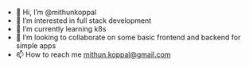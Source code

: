 - 👋 Hi, I’m @mithunkoppal
- 👀 I’m interested in full stack development
- 🌱 I’m currently learning k8s
- 💞️ I’m looking to collaborate on some basic frontend and backend for simple apps
- 📫 How to reach me mithun.koppal@gmail.com

<!---
mithunkoppal/mithunkoppal is a ✨ special ✨ repository because its `README.md` (this file) appears on your GitHub profile.
You can click the Preview link to take a look at your changes.
--->

